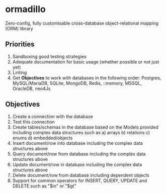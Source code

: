 # ormadillo
Zero-config, fully customisable cross-database object-relational mapping (ORM) library

## Priorities
1. Sandboxing good testing strategies
2. Adequate documentation for basic usage (whether possible or not just yet)
3. Linting
4. Get **Objectives** to work with databases in the following order: Postgres, MySQL/MariaDB, SQLite, MongoDB, Redis, ::memory, MSSQL, OracleDB, neo4Js 

## Objectives
1. Create a connection with the database
2. Test this connection
3. Create tables/schemas in the database based on the Models provided including complex data structures such as a) arrays b) relations c) enums d) embedded/objects
4. Insert document/row into database including the complex data structures above
5. Query document/row from database including the complex data structures above
6. Update document/row in database including the complex data structures above
7. Delete document/row from database including dependent objects
8. Support for common operators for INSERT, QUERY, UPDATE and DELETE such as "$in" or "$gt"